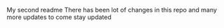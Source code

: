My second readme
There has been lot of changes in this repo and many more updates to come stay updated
